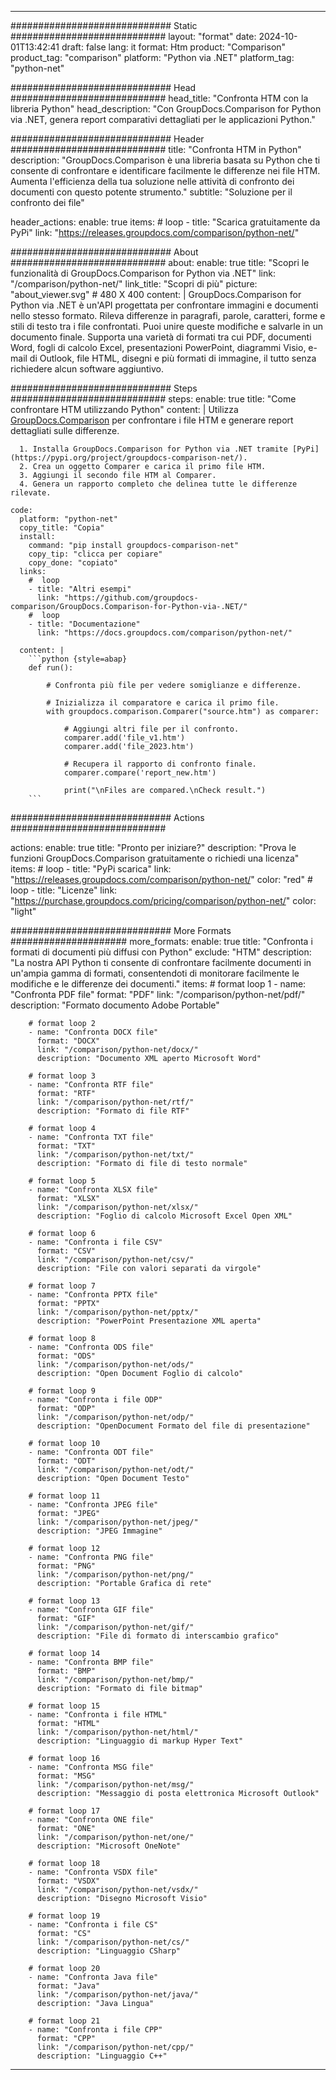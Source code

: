 
---
############################# Static ############################
layout: "format"
date:  2024-10-01T13:42:41
draft: false
lang: it
format: Htm
product: "Comparison"
product_tag: "comparison"
platform: "Python via .NET"
platform_tag: "python-net"

############################# Head ############################
head_title: "Confronta HTM con la libreria Python"
head_description: "Con GroupDocs.Comparison for Python via .NET, genera report comparativi dettagliati per le applicazioni Python."

############################# Header ############################
title: "Confronta HTM in Python" 
description: "GroupDocs.Comparison è una libreria basata su Python che ti consente di confrontare e identificare facilmente le differenze nei file HTM. Aumenta l'efficienza della tua soluzione nelle attività di confronto dei documenti con questo potente strumento."
subtitle: "Soluzione per il confronto dei file" 

header_actions:
  enable: true
  items:
    #  loop
    - title: "Scarica gratuitamente da PyPi"
      link: "https://releases.groupdocs.com/comparison/python-net/"
      
############################# About ############################
about:
    enable: true
    title: "Scopri le funzionalità di GroupDocs.Comparison for Python via .NET"
    link: "/comparison/python-net/"
    link_title: "Scopri di più"
    picture: "about_viewer.svg" # 480 X 400
    content: |
       GroupDocs.Comparison for Python via .NET è un'API progettata per confrontare immagini e documenti nello stesso formato. Rileva differenze in paragrafi, parole, caratteri, forme e stili di testo tra i file confrontati. Puoi unire queste modifiche e salvarle in un documento finale. Supporta una varietà di formati tra cui PDF, documenti Word, fogli di calcolo Excel, presentazioni PowerPoint, diagrammi Visio, e-mail di Outlook, file HTML, disegni e più formati di immagine, il tutto senza richiedere alcun software aggiuntivo.

############################# Steps ############################
steps:
    enable: true
    title: "Come confrontare HTM utilizzando Python"
    content: |
      Utilizza [GroupDocs.Comparison](https://products.groupdocs.com/comparison/python-net/) per confrontare i file HTM e generare report dettagliati sulle differenze.
      
      1. Installa GroupDocs.Comparison for Python via .NET tramite [PyPi](https://pypi.org/project/groupdocs-comparison-net/).
      2. Crea un oggetto Comparer e carica il primo file HTM.
      3. Aggiungi il secondo file HTM al Comparer.
      4. Genera un rapporto completo che delinea tutte le differenze rilevate.
   
    code:
      platform: "python-net"
      copy_title: "Copia"
      install:
        command: "pip install groupdocs-comparison-net"
        copy_tip: "clicca per copiare"
        copy_done: "copiato"
      links:
        #  loop
        - title: "Altri esempi"
          link: "https://github.com/groupdocs-comparison/GroupDocs.Comparison-for-Python-via-.NET/"
        #  loop
        - title: "Documentazione"
          link: "https://docs.groupdocs.com/comparison/python-net/"
          
      content: |
        ```python {style=abap}
        def run():

            # Confronta più file per vedere somiglianze e differenze.

            # Inizializza il comparatore e carica il primo file.
            with groupdocs.comparison.Comparer("source.htm") as comparer:

                # Aggiungi altri file per il confronto.
                comparer.add('file_v1.htm')
                comparer.add('file_2023.htm')

                # Recupera il rapporto di confronto finale.
                comparer.compare('report_new.htm')

                print("\nFiles are compared.\nCheck result.")
        ```            

############################# Actions ############################

actions:
  enable: true
  title: "Pronto per iniziare?"
  description: "Prova le funzioni GroupDocs.Comparison gratuitamente o richiedi una licenza"
  items:
    #  loop
    - title: "PyPi scarica"
      link: "https://releases.groupdocs.com/comparison/python-net/"
      color: "red"
        #  loop
    - title: "Licenze"
      link: "https://purchase.groupdocs.com/pricing/comparison/python-net/"
      color: "light"


############################# More Formats #####################
more_formats:
    enable: true
    title: "Confronta i formati di documenti più diffusi con Python"
    exclude: "HTM"
    description: "La nostra API Python ti consente di confrontare facilmente documenti in un'ampia gamma di formati, consentendoti di monitorare facilmente le modifiche e le differenze dei documenti."
    items: 
        # format loop 1
        - name: "Confronta PDF file"
          format: "PDF"
          link: "/comparison/python-net/pdf/"
          description: "Formato documento Adobe Portable"

        # format loop 2
        - name: "Confronta DOCX file"
          format: "DOCX"
          link: "/comparison/python-net/docx/"
          description: "Documento XML aperto Microsoft Word"

        # format loop 3
        - name: "Confronta RTF file"
          format: "RTF"
          link: "/comparison/python-net/rtf/"
          description: "Formato di file RTF"

        # format loop 4
        - name: "Confronta TXT file"
          format: "TXT"
          link: "/comparison/python-net/txt/"
          description: "Formato di file di testo normale"

        # format loop 5
        - name: "Confronta XLSX file"
          format: "XLSX"
          link: "/comparison/python-net/xlsx/"
          description: "Foglio di calcolo Microsoft Excel Open XML"

        # format loop 6
        - name: "Confronta i file CSV"
          format: "CSV"
          link: "/comparison/python-net/csv/"
          description: "File con valori separati da virgole"

        # format loop 7
        - name: "Confronta PPTX file"
          format: "PPTX"
          link: "/comparison/python-net/pptx/"
          description: "PowerPoint Presentazione XML aperta"

        # format loop 8
        - name: "Confronta ODS file"
          format: "ODS"
          link: "/comparison/python-net/ods/"
          description: "Open Document Foglio di calcolo"

        # format loop 9
        - name: "Confronta i file ODP"
          format: "ODP"
          link: "/comparison/python-net/odp/"
          description: "OpenDocument Formato del file di presentazione"

        # format loop 10
        - name: "Confronta ODT file"
          format: "ODT"
          link: "/comparison/python-net/odt/"
          description: "Open Document Testo"

        # format loop 11
        - name: "Confronta JPEG file"
          format: "JPEG"
          link: "/comparison/python-net/jpeg/"
          description: "JPEG Immagine"

        # format loop 12
        - name: "Confronta PNG file"
          format: "PNG"
          link: "/comparison/python-net/png/"
          description: "Portable Grafica di rete"

        # format loop 13
        - name: "Confronta GIF file"
          format: "GIF"
          link: "/comparison/python-net/gif/"
          description: "File di formato di interscambio grafico"

        # format loop 14
        - name: "Confronta BMP file"
          format: "BMP"
          link: "/comparison/python-net/bmp/"
          description: "Formato di file bitmap"

        # format loop 15
        - name: "Confronta i file HTML"
          format: "HTML"
          link: "/comparison/python-net/html/"
          description: "Linguaggio di markup Hyper Text"

        # format loop 16
        - name: "Confronta MSG file"
          format: "MSG"
          link: "/comparison/python-net/msg/"
          description: "Messaggio di posta elettronica Microsoft Outlook"

        # format loop 17
        - name: "Confronta ONE file"
          format: "ONE"
          link: "/comparison/python-net/one/"
          description: "Microsoft OneNote"

        # format loop 18
        - name: "Confronta VSDX file"
          format: "VSDX"
          link: "/comparison/python-net/vsdx/"
          description: "Disegno Microsoft Visio"

        # format loop 19
        - name: "Confronta i file CS"
          format: "CS"
          link: "/comparison/python-net/cs/"
          description: "Linguaggio CSharp"

        # format loop 20
        - name: "Confronta Java file"
          format: "Java"
          link: "/comparison/python-net/java/"
          description: "Java Lingua"
          
        # format loop 21
        - name: "Confronta i file CPP"
          format: "CPP"
          link: "/comparison/python-net/cpp/"
          description: "Linguaggio C++"
---
